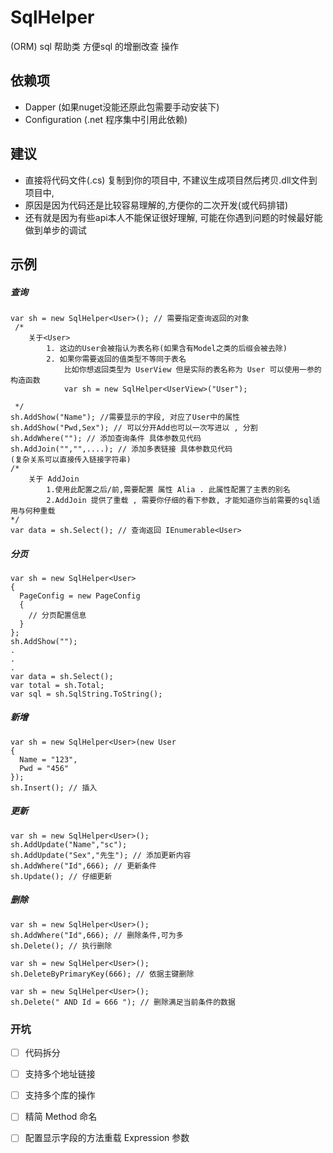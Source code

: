 # SqlHelper
(ORM) sql 帮助类 方便sql 的增删改查 操作 

## 依赖项
- Dapper (如果nuget没能还原此包需要手动安装下)
- Configuration (.net 程序集中引用此依赖)

## 建议
- 直接将代码文件(.cs) 复制到你的项目中, 不建议生成项目然后拷贝.dll文件到项目中,
- 原因是因为代码还是比较容易理解的,方便你的二次开发(或代码排错)
- 还有就是因为有些api本人不能保证很好理解, 可能在你遇到问题的时候最好能做到单步的调试

## 示例
##### 查询
```
var sh = new SqlHelper<User>(); // 需要指定查询返回的对象
 /*
    关于<User> 
        1. 这边的User会被指认为表名称(如果含有Model之类的后缀会被去除)
        2. 如果你需要返回的值类型不等同于表名
            比如你想返回类型为 UserView 但是实际的表名称为 User 可以使用一参的构造函数
            var sh = new SqlHelper<UserView>("User");
        
 */ 
sh.AddShow("Name"); //需要显示的字段, 对应了User中的属性
sh.AddShow("Pwd,Sex"); // 可以分开Add也可以一次写进以 , 分割
sh.AddWhere(""); // 添加查询条件 具体参数见代码
sh.AddJoin("","",....); // 添加多表链接 具体参数见代码
(复杂关系可以直接传入链接字符串)
/*
    关于 AddJoin 
        1.使用此配置之后/前,需要配置 属性 Alia . 此属性配置了主表的别名
        2.AddJoin 提供了重载 , 需要你仔细的看下参数, 才能知道你当前需要的sql适用与何种重载
*/
var data = sh.Select(); // 查询返回 IEnumerable<User>
```
##### 分页
```
var sh = new SqlHelper<User>
{
  PageConfig = new PageConfig
  {
    // 分页配置信息
  }
};
sh.AddShow("");
.
.
.
var data = sh.Select();
var total = sh.Total;
var sql = sh.SqlString.ToString();
```
##### 新增
```
var sh = new SqlHelper<User>(new User
{
  Name = "123",
  Pwd = "456"
});
sh.Insert(); // 插入
```
##### 更新
```
var sh = new SqlHelper<User>();
sh.AddUpdate("Name","sc"); 
sh.AddUpdate("Sex","先生"); // 添加更新内容
sh.AddWhere("Id",666); // 更新条件
sh.Update(); // 仔细更新
```
##### 删除
```
var sh = new SqlHelper<User>();
sh.AddWhere("Id",666); // 删除条件,可为多
sh.Delete(); // 执行删除
```
```
var sh = new SqlHelper<User>();
sh.DeleteByPrimaryKey(666); // 依据主键删除
```
```
var sh = new SqlHelper<User>();
sh.Delete(" AND Id = 666 "); // 删除满足当前条件的数据
```
### 开坑
- [ ] 代码拆分
- [ ] 支持多个地址链接
- [ ] 支持多个库的操作
- [ ] 精简 Method 命名
- [ ] 配置显示字段的方法重载 Expression 参数

